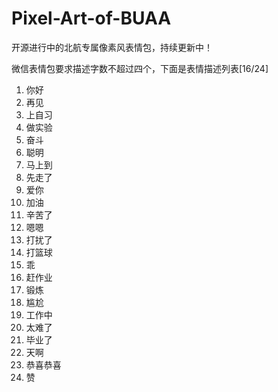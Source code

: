 # Pixel-Art-of-BUAA
开源进行中的北航专属像素风表情包，持续更新中！

微信表情包要求描述字数不超过四个，下面是表情描述列表[16/24]  
 
  
1. 你好  
2. 再见  
3. 上自习  
4. 做实验  
5. 奋斗  
6. 聪明  
7. 马上到  
8. 先走了  
9. 爱你   
10. 加油  
11. 辛苦了    
12. 嗯嗯  
13. 打扰了  
14. 打篮球  
15. 乖  
16. 赶作业  
17. 锻炼  
18. 尴尬  
19. 工作中  
20. 太难了  
21. 毕业了 
22. 天啊  
23. 恭喜恭喜  
24. 赞 
